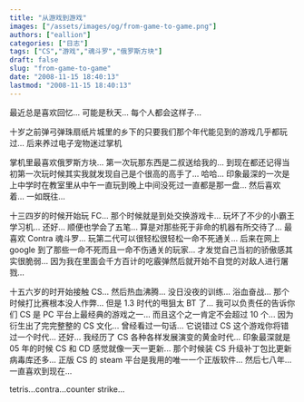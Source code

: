 ```yaml
---
title: "从游戏到游戏"
images: ["/assets/images/og/from-game-to-game.png"]
authors: ["eallion"]
categories: ["日志"]
tags: ["CS","游戏","魂斗罗","俄罗斯方块"]
draft: false
slug: "from-game-to-game"
date: "2008-11-15 18:40:13"
lastmod: "2008-11-15 18:40:13"
---
```


最近总是喜欢回忆...
可能是秋天... 每个人都会这样子...

十岁之前弹弓弹珠扇纸片城里的乡下的只要我们那个年代能见到的游戏几乎都玩过...
后来养过电子宠物迷过掌机

掌机里最喜欢俄罗斯方块...
第一次玩那东西是二叔送给我的...
到现在都还记得当初第一次玩时候其实我就发现自己是个很高的高手了... 哈哈...
印象最深的一次是上中学时在教室里从中午一直玩到晚上中间没死过一直都是那一盘...
然后喜欢着... 一如既往...

十三四岁的时候开始玩 FC...
那个时候就是到处交换游戏卡...
玩坏了不少的小霸王学习机...
还好... 顺便也学会了五笔... 算是对那些死于非命的机器有所交待了...
最喜欢 Contra 魂斗罗...
玩第二代可以很轻松很轻松一命不死通关...
后来在网上 google 到了那些一命不死而且一命不伤通关的玩家...
才发觉自己当初的骄傲感其实很脆弱...
因为我在里面会千方百计的吃霰弹然后就开始不自觉的对敌人进行屠戮...

十五六岁的时开始接触 CS... 然后热血沸腾... 没日没夜的训练... 浴血奋战...
那个时候打比赛根本没人作弊... 但是 1.3 时代的甩狙太 BT 了...
我可以负责任的告诉你们 CS 是 PC 平台上最经典的游戏之一... 而且这个之一肯定不会超过 10 个...
因为衍生出了完完整整的 CS 文化...
曾经看过一句话...
它说错过 CS 这个游戏你将错过一个时代...
还好... 我经历了 CS 各种各样发展演变的黄金时代...
印象最深就是 05 年的时候 CS 和 CD 感觉就像一天一更新... 那个时候装 CS 升级补丁包比更新病毒库还多...
正版 CS 的 steam 平台是我用的唯一一个正版软件...
然后七八年... 一直喜欢到现在...

tetris...contra...counter strike...
